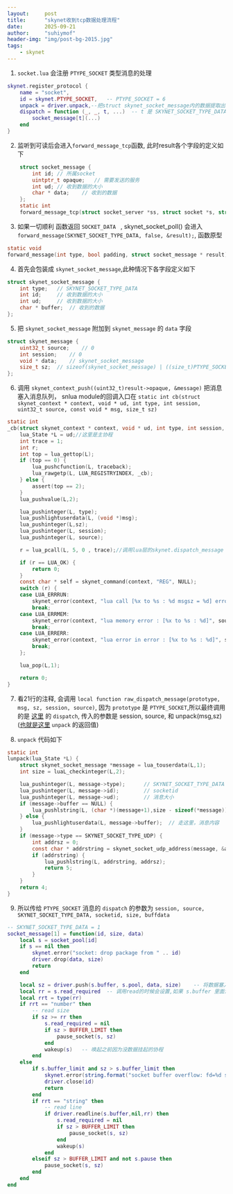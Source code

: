 ```yaml
---
layout:     post
title:      "skynet收到tcp数据处理流程"
date:       2025-09-21
author:     "suhiymof"
header-img: "img/post-bg-2015.jpg"
tags:
    - skynet
---
```


1. <span id = "jump1">`socket.lua` 会注册 `PTYPE_SOCKET` 类型消息的处理</span>

```lua {.line-numbers}
skynet.register_protocol {
	name = "socket",
	id = skynet.PTYPE_SOCKET,	-- PTYPE_SOCKET = 6
	unpack = driver.unpack,--把struct skynet_socket_message内的数据提取出来 即 type id ud buffer 注意type不同 后面参数的意义也是不同的 对于收到 SKYNET_SOCKET_TYPE_DATA (id ud buffer) 是 id, size, data
	dispatch = function (_, _, t, ...)  -- t 是 SKYNET_SOCKET_TYPE_DATA
		socket_message[t](...)
	end
}
```

2. 监听到可读后会进入`forward_message_tcp`函数, 此时result各个字段的定义如下
    
```c {.line-numbers}
    struct socket_message {
        int id; // 所属socket
        uintptr_t opaque;   // 需要发送的服务
        int ud;	// 收到数据的大小
        char * data;    // 收到的数据
    };
    static int
    forward_message_tcp(struct socket_server *ss, struct socket *s, struct socket_lock *l, struct socket_message * result)
```

3. 如果一切顺利 函数返回 `SOCKET_DATA ` , skynet_socket_poll() 会进入 `forward_message(SKYNET_SOCKET_TYPE_DATA, false, &result);`, 函数原型

```c {.line-numbers}
static void
forward_message(int type, bool padding, struct socket_message * result)
```

4. 首先会包装成 `skynet_socket_message`,此种情况下各字段定义如下

```c {.line-numbers}
struct skynet_socket_message {
	int type;   // SKYNET_SOCKET_TYPE_DATA
	int id;     // 收到数据的大小
	int ud;     // 收到数据的大小
	char * buffer;  // 收到的数据 
};
```

5. 把 `skynet_socket_message` 附加到 `skynet_message` 的 `data` 字段

```c {.line-numbers}
struct skynet_message {
	uint32_t source;    // 0
	int session;    // 0
	void * data;    // skynet_socket_message
	size_t sz;  // sizeof(skynet_socket_message) | ((size_t)PTYPE_SOCKET << MESSAGE_TYPE_SHIFT);//PTYPE_SOCKET放置在sz的高八位
};
```

6. 调用 `skynet_context_push((uint32_t)result->opaque, &message)` 把消息塞入消息队列， snlua module的回调入口在 `static int cb(struct skynet_context * context, void * ud, int type, int session, uint32_t source, const void * msg, size_t sz)`

```c {.line-numbers}
static int
_cb(struct skynet_context * context, void * ud, int type, int session, uint32_t source, const void * msg, size_t sz) {
	lua_State *L = ud;//这里是主协程
	int trace = 1;
	int r;
	int top = lua_gettop(L);
	if (top == 0) {
		lua_pushcfunction(L, traceback);
		lua_rawgetp(L, LUA_REGISTRYINDEX, _cb);
	} else {
		assert(top == 2);
	}
	lua_pushvalue(L,2);

	lua_pushinteger(L, type);
	lua_pushlightuserdata(L, (void *)msg);
	lua_pushinteger(L,sz);
	lua_pushinteger(L, session);
	lua_pushinteger(L, source);

	r = lua_pcall(L, 5, 0 , trace);//调用lua层的skynet.dispatch_message 其参数是prototype, msg, sz, session, source

	if (r == LUA_OK) {
		return 0;
	}
	const char * self = skynet_command(context, "REG", NULL);
	switch (r) {
	case LUA_ERRRUN:
		skynet_error(context, "lua call [%x to %s : %d msgsz = %d] error : " KRED "%s" KNRM, source , self, session, sz, lua_tostring(L,-1));
		break;
	case LUA_ERRMEM:
		skynet_error(context, "lua memory error : [%x to %s : %d]", source , self, session);
		break;
	case LUA_ERRERR:
		skynet_error(context, "lua error in error : [%x to %s : %d]", source , self, session);
		break;
	};

	lua_pop(L,1);

	return 0;
}
```

7. 看21行的注释, 会调用 `local function raw_dispatch_message(prototype, msg, sz, session, source)`, 因为 `prototype` 是  `PTYPE_SOCKET`,所以最终调用的是 [这里](#jump1) 的 `dispatch`, 传入的参数是 session, source, 和 unpack(msg,sz)([也就是这里](#jump1)  `unpack` 的返回值)

8. `unpack` 代码如下

```c {.line-numbers}
static int
lunpack(lua_State *L) {
	struct skynet_socket_message *message = lua_touserdata(L,1);
	int size = luaL_checkinteger(L,2);

	lua_pushinteger(L, message->type);      // SKYNET_SOCKET_TYPE_DATA
	lua_pushinteger(L, message->id);        // socketid
	lua_pushinteger(L, message->ud);        // 消息大小
	if (message->buffer == NULL) {
		lua_pushlstring(L, (char *)(message+1),size - sizeof(*message));
	} else {
		lua_pushlightuserdata(L, message->buffer);  // 走这里，消息内容
	}
	if (message->type == SKYNET_SOCKET_TYPE_UDP) {
		int addrsz = 0;
		const char * addrstring = skynet_socket_udp_address(message, &addrsz);
		if (addrstring) {
			lua_pushlstring(L, addrstring, addrsz);
			return 5;
		}
	}
	return 4;
}
```

9. 所以传给 `PTYPE_SOCKET` 消息的 `dispatch` 的参数为 `session, source, SKYNET_SOCKET_TYPE_DATA, socketid, size, buffdata`

```lua {.line-numbers}
-- SKYNET_SOCKET_TYPE_DATA = 1
socket_message[1] = function(id, size, data)
	local s = socket_pool[id]
	if s == nil then
		skynet.error("socket: drop package from " .. id)
		driver.drop(data, size)
		return
	end

	local sz = driver.push(s.buffer, s.pool, data, size)    -- 将数据塞入 s.buffer 的结尾
	local rr = s.read_required  -- 调用read的时候会设置,如果 s.buffer 里面没有数据就会挂起
	local rrt = type(rr)
	if rrt == "number" then
		-- read size
		if sz >= rr then
			s.read_required = nil
			if sz > BUFFER_LIMIT then
				pause_socket(s, sz)
			end
			wakeup(s)   -- 唤起之前因为没数据挂起的协程
		end
	else
		if s.buffer_limit and sz > s.buffer_limit then
			skynet.error(string.format("socket buffer overflow: fd=%d size=%d", id , sz))
			driver.close(id)
			return
		end
		if rrt == "string" then
			-- read line
			if driver.readline(s.buffer,nil,rr) then
				s.read_required = nil
				if sz > BUFFER_LIMIT then
					pause_socket(s, sz)
				end
				wakeup(s)
			end
		elseif sz > BUFFER_LIMIT and not s.pause then
			pause_socket(s, sz)
		end
	end
end
```
